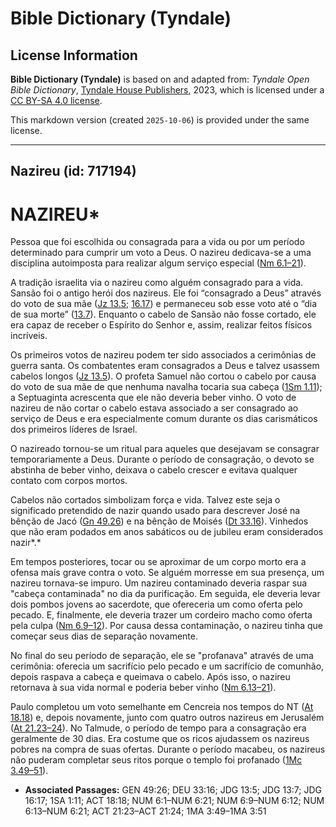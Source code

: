 # Bible Dictionary (Tyndale)

## License Information

**Bible Dictionary (Tyndale)** is based on and adapted from: _Tyndale Open Bible Dictionary_, [Tyndale House Publishers](https://tyndaleopenresources.com/), 2023, which is licensed under a [CC BY-SA 4.0 license](https://creativecommons.org/licenses/by-sa/4.0/legalcode.en).

This markdown version (created `2025-10-06`) is provided under the same license.



--------------------------------

## Nazireu (id: 717194)

NAZIREU\*
=========

Pessoa que foi escolhida ou consagrada para a vida ou por um período determinado para cumprir um voto a Deus. O nazireu dedicava\-se a uma disciplina autoimposta para realizar algum serviço especial ([Nm 6\.1–21](https://ref.ly/Num6:1-Num6:21)).

A tradição israelita via o nazireu como alguém consagrado para a vida. Sansão foi o antigo herói dos nazireus. Ele foi “consagrado a Deus” através do voto de sua mãe ([Jz 13\.5](https://ref.ly/Judg13:5); [16\.17](https://ref.ly/Judg16:17)) e permaneceu sob esse voto até o “dia de sua morte” ([13\.7](https://ref.ly/Judg13:7)). Enquanto o cabelo de Sansão não fosse cortado, ele era capaz de receber o Espírito do Senhor e, assim, realizar feitos físicos incríveis.

Os primeiros votos de nazireu podem ter sido associados a cerimônias de guerra santa. Os combatentes eram consagrados a Deus e talvez usassem cabelos longos ([Jz 13\.5](https://ref.ly/Judg13:5)). O profeta Samuel não cortou o cabelo por causa do voto de sua mãe de que nenhuma navalha tocaria sua cabeça ([1Sm 1\.11](https://ref.ly/1Sam1:11)); a Septuaginta acrescenta que ele não deveria beber vinho. O voto de nazireu de não cortar o cabelo estava associado a ser consagrado ao serviço de Deus e era especialmente comum durante os dias carismáticos dos primeiros líderes de Israel.

O nazireado tornou\-se um ritual para aqueles que desejavam se consagrar temporariamente a Deus. Durante o período de consagração, o devoto se abstinha de beber vinho, deixava o cabelo crescer e evitava qualquer contato com corpos mortos.

Cabelos não cortados simbolizam força e vida. Talvez este seja o significado pretendido de nazir quando usado para descrever José na bênção de Jacó ([Gn 49\.26](https://ref.ly/Gen49:26)) e na bênção de Moisés ([Dt 33\.16](https://ref.ly/Deut33:16)). Vinhedos que não eram podados em anos sabáticos ou de jubileu eram considerados nazir*.*

Em tempos posteriores, tocar ou se aproximar de um corpo morto era a ofensa mais grave contra o voto. Se alguém morresse em sua presença, um nazireu tornava\-se impuro. Um nazireu contaminado deveria raspar sua "cabeça contaminada" no dia da purificação. Em seguida, ele deveria levar dois pombos jovens ao sacerdote, que ofereceria um como oferta pelo pecado. E, finalmente, ele deveria trazer um cordeiro macho como oferta pela culpa ([Nm 6\.9–12](https://ref.ly/Num6:9-Num6:12)). Por causa dessa contaminação, o nazireu tinha que começar seus dias de separação novamente.

No final do seu período de separação, ele se "profanava" através de uma cerimônia: oferecia um sacrifício pelo pecado e um sacrifício de comunhão, depois raspava a cabeça e queimava o cabelo. Após isso, o nazireu retornava à sua vida normal e poderia beber vinho ([Nm 6\.13–21](https://ref.ly/Num6:13-Num6:21)).

Paulo completou um voto semelhante em Cencreia nos tempos do NT ([At 18\.18](https://ref.ly/Acts18:18)) e, depois novamente, junto com quatro outros nazireus em Jerusalém ([At 21\.23–24](https://ref.ly/Acts21:23-Acts21:24)). No Talmude, o período de tempo para a consagração era geralmente de 30 dias. Era costume que os ricos ajudassem os nazireus pobres na compra de suas ofertas. Durante o período macabeu, os nazireus não puderam completar seus ritos porque o templo foi profanado ([1Mc 3\.49–51](https://ref.ly/1Macc3:49-1Macc3:51)).

* **Associated Passages:** GEN 49:26; DEU 33:16; JDG 13:5; JDG 13:7; JDG 16:17; 1SA 1:11; ACT 18:18; NUM 6:1–NUM 6:21; NUM 6:9–NUM 6:12; NUM 6:13–NUM 6:21; ACT 21:23–ACT 21:24; 1MA 3:49–1MA 3:51

